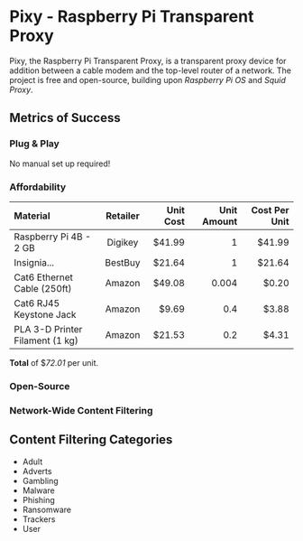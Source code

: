 # Pixy - Raspberry Pi Transparent Proxy

Pixy, the Raspberry Pi Transparent Proxy, is a transparent proxy device for addition between a cable modem and the top-level router of a network.
The project is free and open-source, building upon *Raspberry Pi OS* and *Squid Proxy*.

## Metrics of Success

### Plug & Play

No manual set up required!

### Affordability

| Material                        | Retailer | Unit Cost | Unit Amount | Cost Per Unit |
|:--------------------------------|:--------:|----------:|------------:|--------------:|
| Raspberry Pi 4B - 2 GB          |  Digikey |    $41.99 |           1 |        $41.99 |
| Insignia...                     |  BestBuy |    $21.64 |           1 |        $21.64 |
| Cat6 Ethernet Cable (250ft)     |  Amazon  |    $49.08 |       0.004 |         $0.20 |
| Cat6 RJ45 Keystone Jack         |  Amazon  |     $9.69 |         0.4 |         $3.88 |
| PLA 3-D Printer Filament (1 kg) |  Amazon  |    $21.53 |         0.2 |         $4.31 |

**Total** of $*72.01* per unit.

### Open-Source

### Network-Wide Content Filtering


## Content Filtering Categories

* Adult
* Adverts
* Gambling
* Malware
* Phishing
* Ransomware
* Trackers
* User


